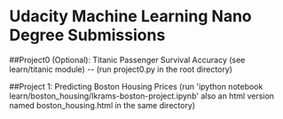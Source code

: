 # Udacity Machine Learning Nano Degree Submissions

##Project0 (Optional): Titanic Passenger Survival Accuracy (see learn/titanic module) -- (run project0.py in the root directory)

##Project 1: Predicting Boston Housing Prices (run 'ipython notebook learn/boston_housing/Ikrams-boston-project.ipynb' also an html version named boston_housing.html in the same directory)

